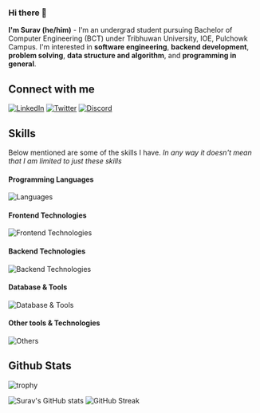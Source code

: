 ### Hi there 👋

**I'm Surav (he/him)** - I'm an undergrad student pursuing Bachelor of Computer Engineering (BCT) under Tribhuwan University, IOE, Pulchowk Campus. I'm interested in **software engineering**, **backend development**, **problem solving**, **data structure and algorithm**, and **programming in general**.

## Connect with me
  
[![LinkedIn](https://img.shields.io/badge/LinkedIn-0077B5?style=for-the-badge&logo=linkedin&logoColor=white)](https://linkedin.com/in/suravshresth)
[![Twitter](https://img.shields.io/badge/Twitter-1DA1F2?style=for-the-badge&logo=x&logoColor=white)](https://twitter.com/suravshresth)
[![Discord](https://img.shields.io/badge/Discord-5865F2?style=for-the-badge&logo=Discord&logoColor=white)](https://discord.com/users/741515344023388161)

## Skills

Below mentioned are some of the skills I have. _In any way it doesn't mean that I am limited to just these skills_

#### Programming Languages
![Languages](https://skillicons.dev/icons?i=js,ts,python,c,cpp,go)

#### Frontend Technologies
![Frontend Technologies](https://skillicons.dev/icons?i=react,redux,html,css,bootstrap,tailwind,materialui,jquery)

#### Backend Technologies
![Backend Technologies](https://skillicons.dev/icons?i=nodejs,express,graphql,jest,django)

#### Database & Tools
![Database & Tools](https://skillicons.dev/icons?i=postgres,mongodb,redis)

#### Other tools & Technologies
![Others](https://skillicons.dev/icons?i=aws,docker,git,github,markdown,vercel,heroku,netlify,vscode,visualstudio,cloudflare,figma,regex,linux,bash,vim,emacs,powershell,postman,selenium,vite,latex)

## Github Stats
![trophy](https://github-profile-trophy.vercel.app/?username=suravshrestha&theme=juicyfresh&column=5&margin-w=15&margin-h=15)

![Surav's GitHub stats](https://github-readme-stats.vercel.app/api?username=suravshrestha&show_icons=true&theme=radical)
![GitHub Streak](https://streak-stats.demolab.com?user=suravshrestha&theme=radical)
